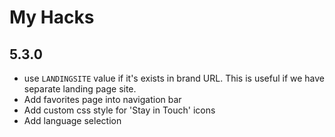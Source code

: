# My Hacks

## 5.3.0

- use `LANDINGSITE` value if it's exists in brand URL. This is useful if we have
  separate landing page site.
- Add favorites page into navigation bar
- Add custom css style for 'Stay in Touch' icons
- Add language selection
